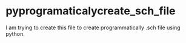 # pyprogramaticalycreate_sch_file
I am trying to create this file to create programmatically .sch file using python.
